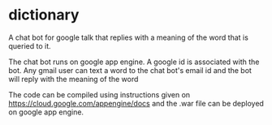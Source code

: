 dictionary
==========

A chat bot for google talk that replies with a meaning of the word that is queried to it.

The chat bot runs on google app engine. A google id is associated with the bot. 
Any gmail user can text a word to the chat bot's email id and the bot will reply with the meaning of the word

The code can be compiled using instructions given on https://cloud.google.com/appengine/docs
and the .war file can be deployed on google app engine.
